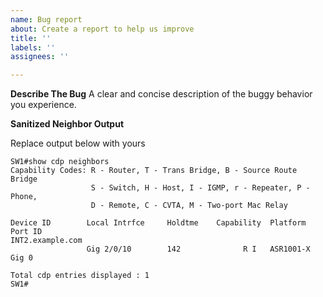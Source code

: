 ```yaml
---
name: Bug report
about: Create a report to help us improve
title: ''
labels: ''
assignees: ''

---
```


**Describe The Bug**
A clear and concise description of the buggy behavior you experience.

**Sanitized Neighbor Output**

Replace output below with yours

```
SW1#show cdp neighbors
Capability Codes: R - Router, T - Trans Bridge, B - Source Route Bridge
                  S - Switch, H - Host, I - IGMP, r - Repeater, P - Phone,
                  D - Remote, C - CVTA, M - Two-port Mac Relay

Device ID        Local Intrfce     Holdtme    Capability  Platform  Port ID
INT2.example.com
                 Gig 2/0/10        142              R I   ASR1001-X Gig 0

Total cdp entries displayed : 1
SW1#
```
